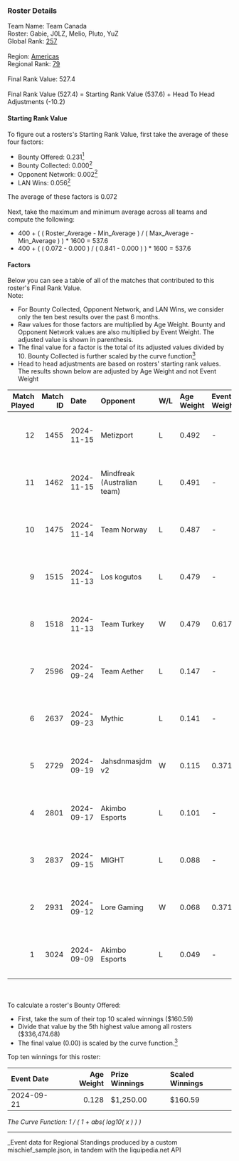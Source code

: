 ### Roster Details<br />
Team Name: Team Canada<br />
Roster: Gabie, J0LZ, Melio, Pluto, YuZ<br />
Global Rank: [257](../../standings_global_2025_03_01.md)<br />
<br />
Region: [Americas]( ../../standings_americas_2025_03_01.md)<br />
Regional Rank: [79]( ../../standings_americas_2025_03_01.md)<br />
<br />
Final Rank Value:  527.4<br />
<br />
Final Rank Value (527.4) = Starting Rank Value (537.6) + Head To Head Adjustments (-10.2)<br />

#### Starting Rank Value<br />
To figure out a rosters's Starting Rank Value, first take the average of these four factors:<br />
- Bounty Offered: 0.231[<sup>1</sup>](#table2)
- Bounty Collected: 0.000[<sup>2</sup>](#table1)
- Opponent Network: 0.002[<sup>2</sup>](#table1)
- LAN Wins: 0.056[<sup>2</sup>](#table1)

The average of these factors is 0.072<br />
<br />
Next, take the maximum and minimum average across all teams and compute the following:<br />
- 400 + ( ( Roster_Average - Min_Average ) / ( Max_Average - Min_Average ) ) * 1600 = 537.6
- 400 + ( ( 0.072 - 0.000 ) / ( 0.841 - 0.000 ) ) * 1600 = 537.6


#### Factors<br />
Below you can see a table of all of the matches that contributed to this roster's Final Rank Value.<br />
Note:<br />

- For Bounty Collected, Opponent Network, and LAN Wins, we consider only the ten best results over the past 6 months.
- Raw values for those factors are multiplied by Age Weight. Bounty and Opponent Network values are also multiplied by Event Weight. The adjusted value is shown in parenthesis.
- The final value for a factor is the total of its adjusted values divided by 10. Bounty Collected is further scaled by the curve function[<sup>3</sup>](#curveFunction)
- Head to head adjustments are based on rosters' starting rank values. The results shown below are adjusted by Age Weight and not Event Weight
<span id="table1"></span><br />


| Match Played | Match ID | Date       | Opponent                    | W/L | Age Weight | Event Weight | Bounty Collected | Opponent Network | LAN Wins  | H2H Adj. | Roster                             |
| -: | -: | :- | :- | :- | :- | :- | :- | :- | :- | -: | :- |
|           12 |     1455 | 2024-11-15 | Metizport                   | L   | 0.492      | -            | -                | -                | -         |    -0.56 | Gabie, J0LZ, Melio, Pluto, YuZ     |
|           11 |     1462 | 2024-11-15 | Mindfreak (Australian team) | L   | 0.491      | -            | -                | -                | -         |    -4.47 | Gabie, J0LZ, Melio, Pluto, YuZ     |
|           10 |     1475 | 2024-11-14 | Team Norway                 | L   | 0.487      | -            | -                | -                | -         |    -6.64 | Gabie, J0LZ, Melio, Pluto, YuZ     |
|            9 |     1515 | 2024-11-13 | Los kogutos                 | L   | 0.479      | -            | -                | -                | -         |    -1.79 | Gabie, J0LZ, Melio, Pluto, YuZ     |
|            8 |     1518 | 2024-11-13 | Team Turkey                 | W   | 0.479      | 0.617        | 0.000 (0.000)    | 0.058 (0.017)    | 1 (0.479) |     8.76 | Gabie, J0LZ, Melio, Pluto, YuZ     |
|            7 |     2596 | 2024-09-24 | Team Aether                 | L   | 0.147      | -            | -                | -                | -         |    -2.70 | BiNoX, Gabie, J0LZ, Melio, TENSKEE |
|            6 |     2637 | 2024-09-23 | Mythic                      | L   | 0.141      | -            | -                | -                | -         |    -2.52 | BiNoX, Gabie, J0LZ, Melio, TENSKEE |
|            5 |     2729 | 2024-09-19 | Jahsdnmasjdm v2             | W   | 0.115      | 0.371        | 0.000 (0.000)    | 0.012 (0.001)    | 0 (0.000) |     1.53 | BiNoX, Gabie, J0LZ, Melio, TENSKEE |
|            4 |     2801 | 2024-09-17 | Akimbo Esports              | L   | 0.101      | -            | -                | -                | -         |    -1.21 | BiNoX, Gabie, J0LZ, Melio, TENSKEE |
|            3 |     2837 | 2024-09-15 | MIGHT                       | L   | 0.088      | -            | -                | -                | -         |    -0.69 | BiNoX, Gabie, J0LZ, Melio, TENSKEE |
|            2 |     2931 | 2024-09-12 | Lore Gaming                 | W   | 0.068      | 0.371        | 0.000 (0.000)    | 0.023 (0.001)    | 0 (0.000) |     0.68 | BiNoX, Gabie, J0LZ, Melio, TENSKEE |
|            1 |     3024 | 2024-09-09 | Akimbo Esports              | L   | 0.049      | -            | -                | -                | -         |    -0.59 | BiNoX, Gabie, J0LZ, Melio, TENSKEE |

<br />
<span id="table2"></span><br />
To calculate a roster's Bounty Offered:<br />

- First, take the sum of their top 10 scaled winnings ($160.59)
- Divide that value by the 5th highest value among all rosters ($336,474.68)
- The final value (0.00) is scaled by the curve function.[<sup>3</sup>](#curveFunction)

Top ten winnings for this roster:<br />

| Event Date | Age Weight | Prize Winnings | Scaled Winnings |
| :- | -: | :- | :- |
| 2024-09-21 |      0.128 | $1,250.00      | $160.59         |


<span id="curveFunction"></span>_The Curve Function: 1 / ( 1 + abs( log10( x ) ) )_<br />

---
_Event data for Regional Standings produced by a custom mischief_sample.json, in tandem with the liquipedia.net API<br />
